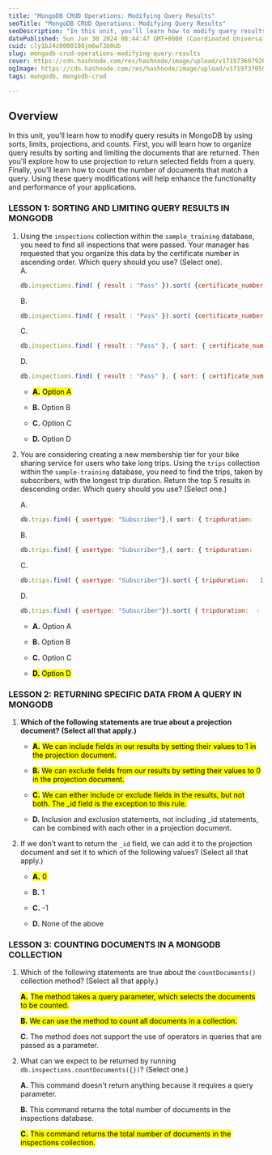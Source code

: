 ```yaml
---
title: "MongoDB CRUD Operations: Modifying Query Results"
seoTitle: "MongoDB CRUD Operations: Modifying Query Results"
seoDescription: "In this unit, you’ll learn how to modify query results in MongoDB by using sorts, limits, projections, and counts. First, you will learn how to organize que"
datePublished: Sun Jun 30 2024 08:44:47 GMT+0000 (Coordinated Universal Time)
cuid: cly1b24z0000108jm6wf3b0ub
slug: mongodb-crud-operations-modifying-query-results
cover: https://cdn.hashnode.com/res/hashnode/image/upload/v1719736079260/aa4852f2-d5e5-41e7-898b-850c2d109f78.png
ogImage: https://cdn.hashnode.com/res/hashnode/image/upload/v1719737059196/d65f815e-ab3c-49a7-8713-a234f8e8c000.png
tags: mongodb, mongodb-crud

---
```


## **Overview**

In this unit, you’ll learn how to modify query results in MongoDB by using sorts, limits, projections, and counts. First, you will learn how to organize query results by sorting and limiting the documents that are returned. Then you'll explore how to use projection to return selected fields from a query. Finally, you’ll learn how to count the number of documents that match a query. Using these query modifications will help enhance the functionality and performance of your applications.

### **LESSON 1: SORTING AND LIMITING QUERY RESULTS IN MONGODB**

1. Using the `inspections` collection within the `sample_training` database, you need to find all inspections that were passed. Your manager has requested that you organize this data by the certificate number in ascending order. Which query should you use? (Select one).  
    A.
    
    ```javascript
    db.inspections.find( { result : "Pass" }).sort( {certificate_number: 1});
    ```
    
    B.
    
    ```javascript
    db.inspections.find( { result : "Pass" }).sort( {certificate_number: - 1});
    ```
    
    C.
    
    ```javascript
    db.inspections.find( { result : "Pass" }, { sort: { certificate_number: 1 }})
    ```
    
    D.
    
    ```javascript
    db.inspections.find( { result : "Pass" }, { sort: { certificate_number: - 1 }})
    ```
    
    * **<mark>A.</mark>** <mark> Option A</mark>
        
    * **B.** Option B
        
    * **C.** Option C
        
    * **D.** Option D
        
2. You are considering creating a new membership tier for your bike sharing service for users who take long trips. Using the `trips` collection within the `sample-training` database, you need to find the trips, taken by subscribers, with the longest trip duration. Return the top 5 results in descending order. Which query should you use? (Select one.)
    
    A.
    
    ```javascript
    db.trips.find( { usertype: "Subscriber"},( sort: { tripduration:   - 1 }), { limit :5 })
    ```
    
    B.
    
    ```javascript
    db.trips.find( { usertype: "Subscriber"},( sort: { tripduration:   1 }), { limit :5 })
    ```
    
    C.
    
    ```javascript
    db.trips.find( { usertype: "Subscriber"}).sort( { tripduration:   1 }).limit(5)
    ```
    
    D.
    
    ```javascript
    db.trips.find( { usertype: "Subscriber"}).sort( { tripduration:  - 1 }).limit(5)
    ```
    
    * **A.** Option A
        
    * **B.** Option B
        
    * **C.** Option C
        
    * **<mark>D.</mark>** <mark> Option D</mark>
        

### LESSON 2: RETURNING SPECIFIC DATA FROM A QUERY IN MONGODB

1. **Which of the following statements are true about a projection document? (Select all that apply.)**
    
    * **<mark>A.</mark>** <mark> We can include fields in our results by setting their values to 1 in the projection document.</mark>
        
    * **<mark>B.</mark>** <mark> We can exclude fields from our results by setting their values to 0 in the projection document.</mark>
        
    * **<mark>C.</mark>** <mark> We can either include or exclude fields in the results, but not both. The _id field is the exception to this rule.</mark>
        
    * **D.** Inclusion and exclusion statements, not including \_id statements, can be combined with each other in a projection document.
        
2. If we don’t want to return the `_id` field, we can add it to the projection document and set it to which of the following values? (Select all that apply.)
    
    * **<mark>A.</mark>** <mark> 0</mark>
        
    * **B.** 1
        
    * **C.** -1
        
    * **D.** None of the above
        

### LESSON 3: COUNTING DOCUMENTS IN A MONGODB COLLECTION

1. Which of the following statements are true about the `countDocuments()` collection method? (Select all that apply.)
    
    **<mark>A.</mark>** <mark> The method takes a query parameter, which selects the documents to be counted.</mark>
    
    **<mark>B.</mark>** <mark> We can use the method to count all documents in a collection.</mark>
    
    **C.** The method does not support the use of operators in queries that are passed as a parameter.
    
2. What can we expect to be returned by running `db.inspections.countDocuments({})`? (Select one.)
    
    **A.** This command doesn't return anything because it requires a query parameter.
    
    **B.** This command returns the total number of documents in the inspections database.
    
    **<mark>C.</mark>** <mark> This command returns the total number of documents in the inspections collection.</mark>